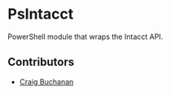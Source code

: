 # PsIntacct
PowerShell module that wraps the Intacct API.

## Contributors
- [Craig Buchanan](https://github.com/craibuc/)
